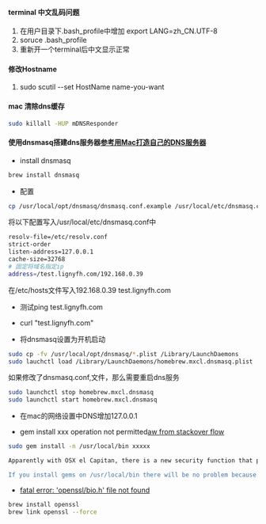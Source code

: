 
#### terminal 中文乱码问题
1. 在用户目录下.bash_profile中增加 export LANG=zh_CN.UTF-8
2. soruce .bash_profile
3. 重新开一个terminal后中文显示正常

#### 修改Hostname
1. sudo scutil --set HostName name-you-want

#### mac 清除dns缓存
``` bash
sudo killall -HUP mDNSResponder
```

#### 使用dnsmasq搭建dns服务器[参考用Mac打造自己的DNS服务器](http://www.jianshu.com/p/3dd22d7d86b2)
* install dnsmasq
``` bash
brew install dnsmasq
```
* 配置
``` bash
cp /usr/local/opt/dnsmasq/dnsmasq.conf.example /usr/local/etc/dnsmasq.conf
```

将以下配置写入/usr/local/etc/dnsmasq.conf中

``` bash
resolv-file=/etc/resolv.conf
strict-order
listen-address=127.0.0.1
cache-size=32768
# 固定将域名指定ip
address=/test.lignyfh.com/192.168.0.39
```
在/etc/hosts文件写入192.168.0.39 test.lignyfh.com

* 测试ping test.lignyfh.com
* curl "test.lignyfh.com"

* 将dnsmasq设置为开机启动
``` bash
sudo cp -fv /usr/local/opt/dnsmasq/*.plist /Library/LaunchDaemons
sudo lauchctl load /Library/LaunchDaemons/homebrew.mxcl.dnsmasq.plist
```

如果修改了dnsmasq.conf,文件，那么需要重启dns服务
``` bash
sudo launchctl stop homebrew.mxcl.dnsmasq
sudo launchctl start homebrew.mxcl.dnsmasq
```

* 在mac的网络设置中DNS增加127.0.0.1

* gem install xxx operation not permitted[aw from stackover flow](http://stackoverflow.com/a/32892222/1528524)
``` bash
sudo gem install -n /usr/local/bin xxxxx

Apparently with OSX el Capitan, there is a new security function that prevents you from modifying system files called Rootless. So you'll have 2 options:

If you install gems on /usr/local/bin there will be no problem because rootless doesn't affect this path.
```

* [fatal error: 'openssl/bio.h' file not found](http://stackoverflow.com/a/34731151/1528524)
``` bash
brew install openssl 
brew link openssl --force
```

